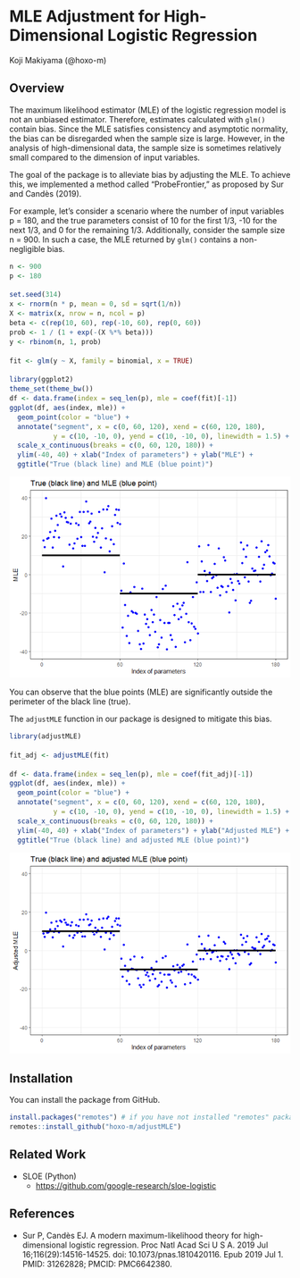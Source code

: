 MLE Adjustment for High-Dimensional Logistic Regression
================
Koji Makiyama (@hoxo-m)

<!-- README.md is generated from README.Rmd. Please edit that file -->

## Overview

The maximum likelihood estimator (MLE) of the logistic regression model
is not an unbiased estimator. Therefore, estimates calculated with
`glm()` contain bias. Since the MLE satisfies consistency and asymptotic
normality, the bias can be disregarded when the sample size is large.
However, in the analysis of high-dimensional data, the sample size is
sometimes relatively small compared to the dimension of input variables.

The goal of the package is to alleviate bias by adjusting the MLE. To
achieve this, we implemented a method called “ProbeFrontier,” as
proposed by Sur and Candès (2019).

For example, let’s consider a scenario where the number of input
variables p = 180, and the true parameters consist of 10 for the first
1/3, -10 for the next 1/3, and 0 for the remaining 1/3. Additionally,
consider the sample size n = 900. In such a case, the MLE returned by
`glm()` contains a non-negligible bias.

``` r
n <- 900
p <- 180

set.seed(314)
x <- rnorm(n * p, mean = 0, sd = sqrt(1/n))
X <- matrix(x, nrow = n, ncol = p)
beta <- c(rep(10, 60), rep(-10, 60), rep(0, 60))
prob <- 1 / (1 + exp(-(X %*% beta)))
y <- rbinom(n, 1, prob)

fit <- glm(y ~ X, family = binomial, x = TRUE)

library(ggplot2)
theme_set(theme_bw())
df <- data.frame(index = seq_len(p), mle = coef(fit)[-1])
ggplot(df, aes(index, mle)) +
  geom_point(color = "blue") +
  annotate("segment", x = c(0, 60, 120), xend = c(60, 120, 180), 
           y = c(10, -10, 0), yend = c(10, -10, 0), linewidth = 1.5) +
  scale_x_continuous(breaks = c(0, 60, 120, 180)) +
  ylim(-40, 40) + xlab("Index of parameters") + ylab("MLE") +
  ggtitle("True (black line) and MLE (blue point)")
```

![](man/figures/README-biasedMLE-1.png)<!-- -->

You can observe that the blue points (MLE) are significantly outside the
perimeter of the black line (true).

The `adjustMLE` function in our package is designed to mitigate this
bias.

``` r
library(adjustMLE)

fit_adj <- adjustMLE(fit)

df <- data.frame(index = seq_len(p), mle = coef(fit_adj)[-1])
ggplot(df, aes(index, mle)) +
  geom_point(color = "blue") +
  annotate("segment", x = c(0, 60, 120), xend = c(60, 120, 180), 
           y = c(10, -10, 0), yend = c(10, -10, 0), linewidth = 1.5) +
  scale_x_continuous(breaks = c(0, 60, 120, 180)) +
  ylim(-40, 40) + xlab("Index of parameters") + ylab("Adjusted MLE") +
  ggtitle("True (black line) and adjusted MLE (blue point)")
```

![](man/figures/README-adjustedMLE-1.png)<!-- -->

## Installation

You can install the package from GitHub.

``` r
install.packages("remotes") # if you have not installed "remotes" package
remotes::install_github("hoxo-m/adjustMLE")
```

## Related Work

- SLOE (Python)
  - <https://github.com/google-research/sloe-logistic>

## References

- Sur P, Candès EJ. A modern maximum-likelihood theory for
  high-dimensional logistic regression. Proc Natl Acad Sci U S A. 2019
  Jul 16;116(29):14516-14525. doi: 10.1073/pnas.1810420116. Epub 2019
  Jul 1. PMID: 31262828; PMCID: PMC6642380.
